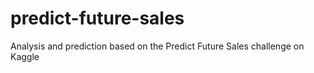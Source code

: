 # predict-future-sales
Analysis and prediction based on the Predict Future Sales challenge on Kaggle
